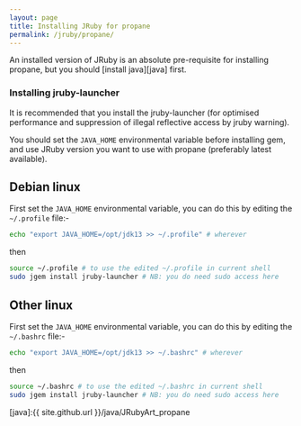 ```yaml
---
layout: page
title: Installing JRuby for propane
permalink: /jruby/propane/
---
```


An installed version of JRuby is an absolute pre-requisite for installing propane, but you should [install java][java] first.

### Installing jruby-launcher

It is recommended that you install the jruby-launcher (for optimised performance and suppression of illegal reflective access by jruby warning).

You should set the `JAVA_HOME` environmental variable before installing gem, and use JRuby version you want to use with propane (preferably latest available).

## Debian linux

First set the `JAVA_HOME` environmental variable, you can do this by editing the `~/.profile` file:-

```bash
echo "export JAVA_HOME=/opt/jdk13 >> ~/.profile" # wherever
```
then
```bash
source ~/.profile # to use the edited ~/.profile in current shell
sudo jgem install jruby-launcher # NB: you do need sudo access here
```

## Other linux

First set the `JAVA_HOME` environmental variable, you can do this by editing the `~/.bashrc` file:-

```bash
echo "export JAVA_HOME=/opt/jdk13 >> ~/.bashrc" # wherever
```
then
```bash
source ~/.bashrc # to use the edited ~/.bashrc in current shell
sudo jgem install jruby-launcher # NB: you do need sudo access here
```

[java]:{{ site.github.url }}/java/JRubyArt_propane
